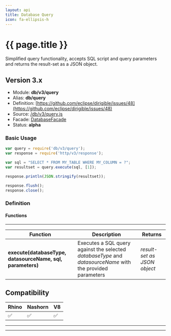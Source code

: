 ```yaml
---
layout: api
title: Database Query
icon: fa-ellipsis-h
---
```


{{ page.title }}
===

Simplified query functionality, accepts SQL script and query parameters and returns the result-set as a JSON object.

Version 3.x
---

- Module: **db/v3/query**
- Alias: **db/query**
- Definition: [https://github.com/eclipse/dirigible/issues/48](https://github.com/eclipse/dirigible/issues/48)
- Source: [/db/v3/query.js](https://github.com/dirigiblelabs/api-v3-db/blob/master/db/v3/query.js)
- Facade: [DatabaseFacade](https://github.com/eclipse/dirigible/blob/master/api/api-facades/api-db/src/main/java/org/eclipse/dirigible/api/v3/db/DatabaseFacade.java)
- Status: **alpha**


### Basic Usage

```javascript
var query = require('db/v3/query');
var response = require('http/v3/response');

var sql = "SELECT * FROM MY_TABLE WHERE MY_COLUMN = ?";
var resultset = query.execute(sql, [1]);

response.println(JSON.stringify(resultset));

response.flush();
response.close();
```


### Definition

#### Functions

---

Function     | Description | Returns
------------ | ----------- | --------
**execute(databaseType, datasourceName, sql, parameters)**   | Executes a SQL query against the selected *databaseType* and *datasourceName* with the provided parameters | *result-set as JSON object*




Compatibility
---

Rhino | Nashorn | V8
----- | ------- | --------
 ✅  | ✅  | ✅


---

---

